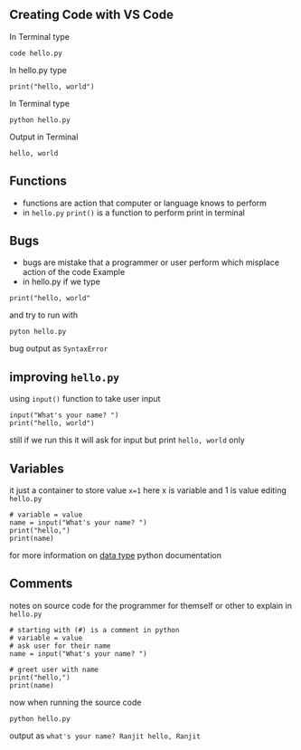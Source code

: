 ## Creating Code with VS Code
In Terminal type
```
code hello.py
```
In hello.py type
```
print("hello, world")
```
In Terminal type
```
python hello.py
```
Output in Terminal
```
hello, world
```
## Functions
- functions are action that computer or language knows to perform
- in ``hello.py`` ``print()`` is a function to perform print in terminal
## Bugs
- bugs are mistake that a programmer or user perform which misplace action of the code
Example
- in hello.py if we type
```
print("hello, world"
```
and try to run with 
```
pyton hello.py
```
bug output as ``SyntaxError``
## improving ``hello.py``
using ``input()`` function to take user input 
```
input("What's your name? ")
print("hello, world")
```
still if we run this it will ask for input but print ``hello, world`` only
## Variables
it just a container to store value ``x=1`` here x is variable and 1 is value
editing ``hello.py``
```
# variable = value
name = input("What's your name? ")
print("hello,")
print(name)
```
for more information on [data type](https://docs.python.org/3/library/datatypes.html) python documentation
## Comments
notes on source code for the programmer for themself or other to explain
in ``hello.py``
```
# starting with (#) is a comment in python
# variable = value
# ask user for their name
name = input("What's your name? ")

# greet user with name
print("hello,")
print(name)
```
now when running the source code
```
python hello.py
```
output as
``
what's your name? Ranjit
hello,
Ranjit
``

